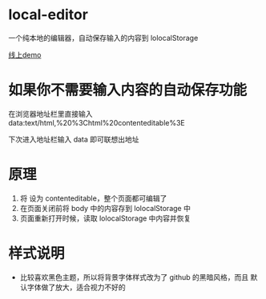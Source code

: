 # local-editor
一个纯本地的编辑器，自动保存输入的内容到 lolocalStorage

[线上demo](https://encode.zggmd.com/local-editor/)

# 如果你不需要输入内容的自动保存功能
在浏览器地址栏里直接输入 data:text/html,%20%3Chtml%20contenteditable%3E

下次进入地址栏输入 data 即可联想出地址

# 原理
1. 将 <html/> 设为 contenteditable，整个页面都可编辑了
2. 在页面关闭前将 body 中的内容存到 lolocalStorage 中
3. 页面重新打开时候，读取 lolocalStorage 中内容并恢复
# 样式说明
- 比较喜欢黑色主题，所以将背景字体样式改为了 github 的黑暗风格，而且 默认字体做了放大，适合视力不好的
